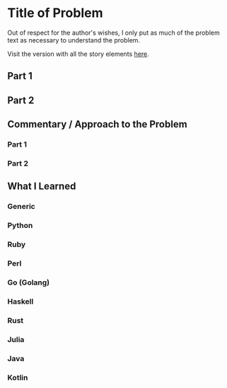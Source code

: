 # Title of Problem

Out of respect for the author's wishes, I only put as much of the problem text as necessary to understand the problem.

Visit the version with all the story elements [here](https://adventofcode.com/2024/day/18).

## Part 1

## Part 2

## Commentary / Approach to the Problem
### Part 1

### Part 2
## What I Learned

### Generic

### Python

### Ruby

### Perl

### Go (Golang)

### Haskell

### Rust

### Julia

### Java

### Kotlin
    